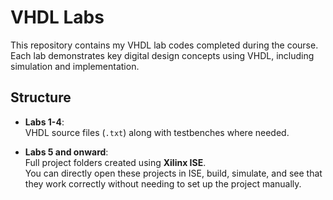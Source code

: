 # VHDL Labs

This repository contains my VHDL lab codes completed during the course.  
Each lab demonstrates key digital design concepts using VHDL, including simulation and implementation.

## Structure

- **Labs 1-4**:  
  VHDL source files (`.txt`) along with testbenches where needed.

- **Labs 5 and onward**:  
  Full project folders created using **Xilinx ISE**.  
  You can directly open these projects in ISE, build, simulate, and see that they work correctly without needing to set up the project manually.

